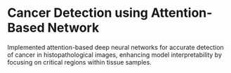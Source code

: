 # Cancer Detection using Attention-Based Network
Implemented attention-based deep neural networks for accurate detection of cancer in histopathological images, enhancing model interpretability by focusing on critical regions within tissue samples.
